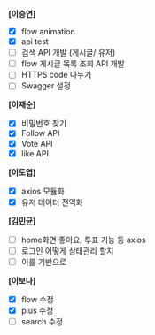 **[이승연]**

- [x]  flow animation
- [x]  api test
- [ ]  검색 API 개발 (게시글/ 유저)
- [ ]  flow 게시글 목록 조회 API 개발
- [ ]  HTTPS code 나누기
- [ ]  Swagger 설정

**[이재순]**

- [x]  비밀번호 찾기
- [x]  Follow API
- [x]  Vote API
- [x]  like API

**[이도엽]**

- [x]  axios 모듈화
- [x]  유저 데이터 전역화

**[김민균]**

- [ ]  home화면 좋아요, 투표 기능 등 axios
- [ ]  로그인 어떻게 상태관리 할지
- [ ]  이를 기반으로

**[이보나]**

- [x]  flow 수정
- [x]  plus 수정
- [ ]  search 수정